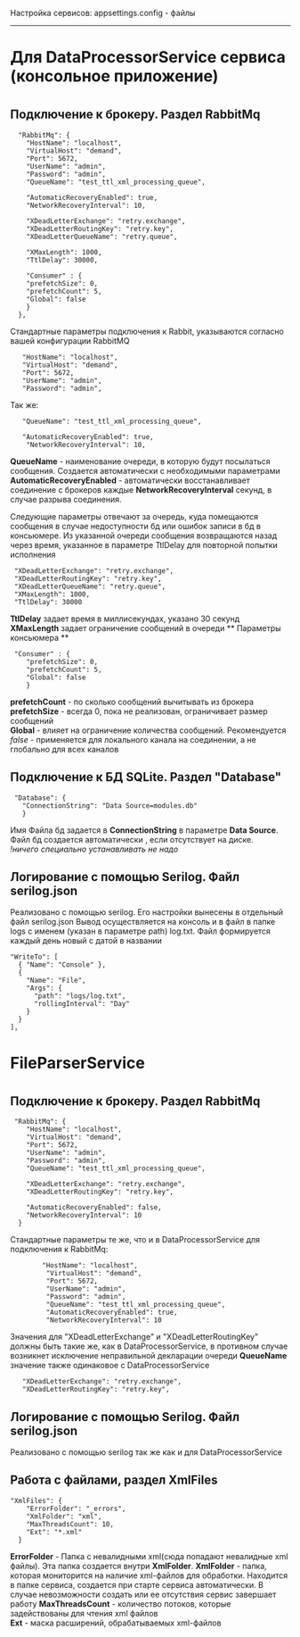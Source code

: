 Настройка сервисов: appsettings.config - файлы
***

#
# Для DataProcessorService сервиса (консольное приложение)
#
##  Подключение к брокеру. Раздел RabbitMq
```
  "RabbitMq": {
    "HostName": "localhost",
    "VirtualHost": "demand",
    "Port": 5672,
    "UserName": "admin",
    "Password": "admin",
    "QueueName": "test_ttl_xml_processing_queue",

    "AutomaticRecoveryEnabled": true,
    "NetworkRecoveryInterval": 10,
    
    "XDeadLetterExchange": "retry.exchange",
    "XDeadLetterRoutingKey": "retry.key",
    "XDeadLetterQueueName": "retry.queue",
    
    "XMaxLength": 1000,
    "TtlDelay": 30000,
    
    "Consumer" : {
    "prefetchSize": 0,
    "prefetchCount": 5,
    "Global": false
    }
  },
```

Стандартные параметры подключения к Rabbit, указываются согласно вашей конфигурации RabbitMQ
```
   "HostName": "localhost",  
   "VirtualHost": "demand",   
   "Port": 5672,   
   "UserName": "admin",   
   "Password": "admin",
```
Так же:
```
   "QueueName": "test_ttl_xml_processing_queue",
   
   "AutomaticRecoveryEnabled": true,
    "NetworkRecoveryInterval": 10,
```
**QueueName** - наименование очереди, в которую будут посылаться сообщения.   Создается автоматически с необходимыми параметрами  
**AutomaticRecoveryEnabled** - автоматически восстанавливает соединение с брокеров каждые **NetworkRecoveryInterval** секунд, в случае разрыва соединения.  

Следующие параметры отвечают за очередь, куда помещаются сообщения в случае недоступности бд или ошибок записи в бд в консьюмере.
Из указанной очереди сообщения возвращаются назад через время, указанное в параметре TtlDelay для повторной попытки исполнения

   ```
    "XDeadLetterExchange": "retry.exchange",
    "XDeadLetterRoutingKey": "retry.key",    
    "XDeadLetterQueueName": "retry.queue",  
    "XMaxLength": 1000,  
    "TtlDelay": 30000 
  ```
**TtlDelay** задает время в миллисекундах, указано 30 секунд  
**XMaxLength** задает ограничение сообщений в очереди
** Параметры консьюмера **
```
 "Consumer" : {
    "prefetchSize": 0,
    "prefetchCount": 5,
    "Global": false
    }
```
**prefetchCount** - по сколько сообщений вычитывать из брокера
**prefetchSize** - всегда 0, пока не реализован, ограничивает размер сообщений  
**Global** - влияет на ограничение количества сообщений. Рекомендуется *false* - применяется для локального канала на соединении, а не глобально для всех каналов

## Подключение к БД SQLite. Раздел "Database" ##
```
 "Database": {
   "ConnectionString": "Data Source=modules.db"
   }
  ``` 
Имя Файла бд задается в **ConnectionString** в параметре **Data Source**. Файл бд создается автоматически , если отсутствует на диске.  
*!ничего специально устанавливать не надо*

## Логирование с помощью Serilog. Файл serilog.json ##
Реализовано с помощью serilog. 
Его настройки вынесены в отдельный файл serilog.json
Вывод осуществляется на консоль и в файл в папке logs с именем (указан в параметре path) log.txt. Файл формируется каждый день новый с датой в названии
```
"WriteTo": [
  { "Name": "Console" },
  {
    "Name": "File",
    "Args": {
      "path": "logs/log.txt",
      "rollingInterval": "Day"
    }
  }
],
```

#
# FileParserService
#
##  Подключение к брокеру. Раздел RabbitMq   ##
```
 "RabbitMq": {
    "HostName": "localhost", 
    "VirtualHost": "demand",
    "Port": 5672,
    "UserName": "admin",
    "Password": "admin",
    "QueueName": "test_ttl_xml_processing_queue",

    "XDeadLetterExchange": "retry.exchange",
    "XDeadLetterRoutingKey": "retry.key",

    "AutomaticRecoveryEnabled": false,
    "NetworkRecoveryInterval": 10 
  }
```
Стандартные параметры те же, что и в DataProcessorService для подключения к RabbitMq:
```
        "HostName": "localhost",        
         "VirtualHost": "demand",         
         "Port": 5672,       
         "UserName": "admin",         
         "Password": "admin",
         "QueueName": "test_ttl_xml_processing_queue",
         "AutomaticRecoveryEnabled": true,
         "NetworkRecoveryInterval": 10 
  ``` 
   
Значения для "XDeadLetterExchange" и "XDeadLetterRoutingKey" должны быть такие же, как в DataProcessorService, 
в противном случае возникнет исключение неправильной декларации очереди
**QueueName** значение также одинаковое с DataProcessorService
```
   "XDeadLetterExchange": "retry.exchange",
   "XDeadLetterRoutingKey": "retry.key",
```
## Логирование с помощью Serilog. Файл serilog.json ##
Реализовано с помощью serilog так же как и для DataProcessorService

## Работа с файлами, раздел XmlFiles ##
```
"XmlFiles": {
    "ErrorFolder": "_errors",
    "XmlFolder": "xml", 
    "MaxThreadsCount": 10, 
    "Ext": "*.xml" 
  }
```
 
**ErrorFolder** - Папка с невалидными xml(сюда попадают невалидные xml файлы). 
Эта папка создается внутри  **XmlFolder**.
**XmlFolder** - папка, которая мониторится на наличие xml-файлов для обработки. 
Находится в папке сервиса, создается при старте сервиса автоматически. 
В случае невозможности создать или ее отсутствия сервис завершает работу
**MaxThreadsCount** - количество потоков, которые  задействованы для чтения xml файлов  
**Ext** - маска расширений, обрабатываемых xml-файлов
